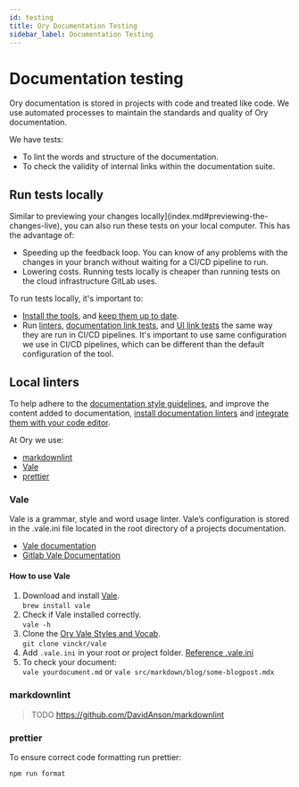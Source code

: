 ```yaml
---
id: testing
title: Ory Documentation Testing
sidebar_label: Documentation Testing
---
```


# Documentation testing

Ory documentation is stored in projects with code and treated like code. 
We use automated processes to maintain the standards and quality of Ory documentation.

We have tests:

- To lint the words and structure of the documentation.
- To check the validity of internal links within the documentation suite.

## Run tests locally

Similar to previewing your changes locally](index.md#previewing-the-changes-live), you can also
run these tests on your local computer. This has the advantage of:

- Speeding up the feedback loop. You can know of any problems with the changes in your branch
  without waiting for a CI/CD pipeline to run.
- Lowering costs. Running tests locally is cheaper than running tests on the cloud
  infrastructure GitLab uses.

To run tests locally, it's important to:

- [Install the tools](#install-linters), and [keep them up to date](#update-linters).
- Run [linters](#lint-checks), [documentation link tests](#documentation-link-tests), and
  [UI link tests](#ui-link-tests) the same way they are run in CI/CD pipelines. It's important to use
  same configuration we use in CI/CD pipelines, which can be different than the default configuration
  of the tool.

## Local linters

To help adhere to the [documentation style guidelines](./styleguide.md), and improve the content
added to documentation, [install documentation linters](#install-linters) and
[integrate them with your code editor](#configure-editors).

At Ory we use:

- [markdownlint](#markdownlint)
- [Vale](#vale)
- [prettier](#prettier)

### Vale

Vale is a grammar, style and word usage linter. Vale’s configuration is stored in the .vale.ini file located in the root directory of a projects documentation. 

- [Vale documentation](https://docs.errata.ai/)
- [Gitlab Vale Documentation](https://docs.gitlab.com/ee/development/documentation/testing.html#vale)

#### How to use Vale

1. Download and install [Vale](https://github.com/errata-ai/vale).  
`brew install vale`
1. Check if Vale installed correctly.  
`vale -h`
1. Clone the [Ory Vale Styles and Vocab](https://github.com/vinckr/vale).  
`git clone vinckr/vale`
1. Add `.vale.ini` in your root or project folder. [Reference .vale.ini](https://raw.githubusercontent.com/vinckr/vale/main/.vale.ini)
1. To check your document:  
`vale yourdocument.md` or `vale src/markdown/blog/some-blogpost.mdx`

### markdownlint

> TODO https://github.com/DavidAnson/markdownlint

### prettier

To ensure correct code formatting run prettier: 

`npm run format`